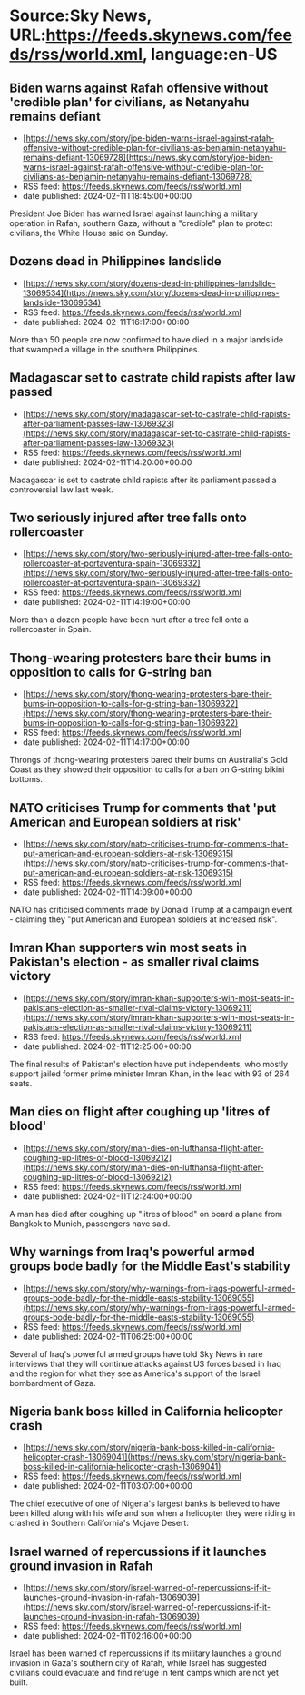 # Source:Sky News, URL:https://feeds.skynews.com/feeds/rss/world.xml, language:en-US

## Biden warns against Rafah offensive without 'credible plan' for civilians, as Netanyahu remains defiant
 - [https://news.sky.com/story/joe-biden-warns-israel-against-rafah-offensive-without-credible-plan-for-civilians-as-benjamin-netanyahu-remains-defiant-13069728](https://news.sky.com/story/joe-biden-warns-israel-against-rafah-offensive-without-credible-plan-for-civilians-as-benjamin-netanyahu-remains-defiant-13069728)
 - RSS feed: https://feeds.skynews.com/feeds/rss/world.xml
 - date published: 2024-02-11T18:45:00+00:00

President Joe Biden has warned Israel against launching a military operation in Rafah, southern Gaza, without a "credible" plan to protect civilians, the White House said on Sunday.

## Dozens dead in Philippines landslide
 - [https://news.sky.com/story/dozens-dead-in-philippines-landslide-13069534](https://news.sky.com/story/dozens-dead-in-philippines-landslide-13069534)
 - RSS feed: https://feeds.skynews.com/feeds/rss/world.xml
 - date published: 2024-02-11T16:17:00+00:00

More than 50 people are now confirmed to have died in a major landslide that swamped a village in the southern Philippines.

## Madagascar set to castrate child rapists after law passed
 - [https://news.sky.com/story/madagascar-set-to-castrate-child-rapists-after-parliament-passes-law-13069323](https://news.sky.com/story/madagascar-set-to-castrate-child-rapists-after-parliament-passes-law-13069323)
 - RSS feed: https://feeds.skynews.com/feeds/rss/world.xml
 - date published: 2024-02-11T14:20:00+00:00

Madagascar is set to castrate child rapists after its parliament passed a controversial law last week.

## Two seriously injured after tree falls onto rollercoaster
 - [https://news.sky.com/story/two-seriously-injured-after-tree-falls-onto-rollercoaster-at-portaventura-spain-13069332](https://news.sky.com/story/two-seriously-injured-after-tree-falls-onto-rollercoaster-at-portaventura-spain-13069332)
 - RSS feed: https://feeds.skynews.com/feeds/rss/world.xml
 - date published: 2024-02-11T14:19:00+00:00

More than a dozen people have been hurt after a tree fell onto a rollercoaster in Spain.

## Thong-wearing protesters bare their bums in opposition to calls for G-string ban
 - [https://news.sky.com/story/thong-wearing-protesters-bare-their-bums-in-opposition-to-calls-for-g-string-ban-13069322](https://news.sky.com/story/thong-wearing-protesters-bare-their-bums-in-opposition-to-calls-for-g-string-ban-13069322)
 - RSS feed: https://feeds.skynews.com/feeds/rss/world.xml
 - date published: 2024-02-11T14:17:00+00:00

Throngs of thong-wearing protesters bared their bums on Australia's Gold Coast as they showed their opposition to calls for a ban on G-string bikini bottoms.

## NATO criticises Trump for comments that 'put American and European soldiers at risk'
 - [https://news.sky.com/story/nato-criticises-trump-for-comments-that-put-american-and-european-soldiers-at-risk-13069315](https://news.sky.com/story/nato-criticises-trump-for-comments-that-put-american-and-european-soldiers-at-risk-13069315)
 - RSS feed: https://feeds.skynews.com/feeds/rss/world.xml
 - date published: 2024-02-11T14:09:00+00:00

NATO has criticised comments made by Donald Trump at a campaign event - claiming they "put American and European soldiers at increased risk".

## Imran Khan supporters win most seats in Pakistan's election - as smaller rival claims victory
 - [https://news.sky.com/story/imran-khan-supporters-win-most-seats-in-pakistans-election-as-smaller-rival-claims-victory-13069211](https://news.sky.com/story/imran-khan-supporters-win-most-seats-in-pakistans-election-as-smaller-rival-claims-victory-13069211)
 - RSS feed: https://feeds.skynews.com/feeds/rss/world.xml
 - date published: 2024-02-11T12:25:00+00:00

The final results of Pakistan's election have put independents, who mostly support jailed former prime minister Imran Khan, in the lead with 93 of 264 seats.

## Man dies on flight after coughing up 'litres of blood'
 - [https://news.sky.com/story/man-dies-on-lufthansa-flight-after-coughing-up-litres-of-blood-13069212](https://news.sky.com/story/man-dies-on-lufthansa-flight-after-coughing-up-litres-of-blood-13069212)
 - RSS feed: https://feeds.skynews.com/feeds/rss/world.xml
 - date published: 2024-02-11T12:24:00+00:00

A man has died after coughing up "litres of blood" on board a plane from Bangkok to Munich, passengers have said.

## Why warnings from Iraq's powerful armed groups bode badly for the Middle East's stability
 - [https://news.sky.com/story/why-warnings-from-iraqs-powerful-armed-groups-bode-badly-for-the-middle-easts-stability-13069055](https://news.sky.com/story/why-warnings-from-iraqs-powerful-armed-groups-bode-badly-for-the-middle-easts-stability-13069055)
 - RSS feed: https://feeds.skynews.com/feeds/rss/world.xml
 - date published: 2024-02-11T06:25:00+00:00

Several of Iraq's powerful armed groups have told Sky News in rare interviews that they will continue attacks against US forces based in Iraq and the region for what they see as America's support of the Israeli bombardment of Gaza.&#160;

## Nigeria bank boss killed in California helicopter crash
 - [https://news.sky.com/story/nigeria-bank-boss-killed-in-california-helicopter-crash-13069041](https://news.sky.com/story/nigeria-bank-boss-killed-in-california-helicopter-crash-13069041)
 - RSS feed: https://feeds.skynews.com/feeds/rss/world.xml
 - date published: 2024-02-11T03:07:00+00:00

The chief executive of one of Nigeria's largest banks is believed to have been killed along with his wife and son when a helicopter they were riding in crashed in Southern California's Mojave Desert.

## Israel warned of repercussions if it launches ground invasion in Rafah
 - [https://news.sky.com/story/israel-warned-of-repercussions-if-it-launches-ground-invasion-in-rafah-13069039](https://news.sky.com/story/israel-warned-of-repercussions-if-it-launches-ground-invasion-in-rafah-13069039)
 - RSS feed: https://feeds.skynews.com/feeds/rss/world.xml
 - date published: 2024-02-11T02:16:00+00:00

Israel has been warned of repercussions if its military launches a ground invasion in Gaza's southern city of Rafah, while Israel has suggested civilians could evacuate and find refuge in tent camps which are not yet built.


